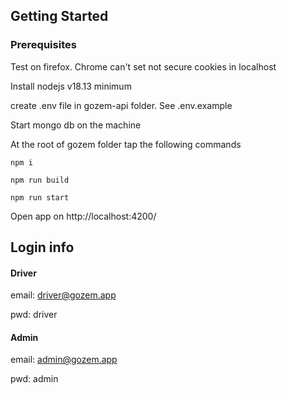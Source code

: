 ## Getting Started


### Prerequisites

Test on firefox. Chrome can't set not secure cookies in localhost

Install nodejs v18.13 minimum

create .env file in gozem-api folder. See .env.example

Start mongo db on the machine

At the root of gozem folder tap the following commands

```
npm i

npm run build

npm run start
```

Open app on  http://localhost:4200/

## Login info

#### Driver

email: driver@gozem.app

pwd: driver

#### Admin

email: admin@gozem.app

pwd: admin